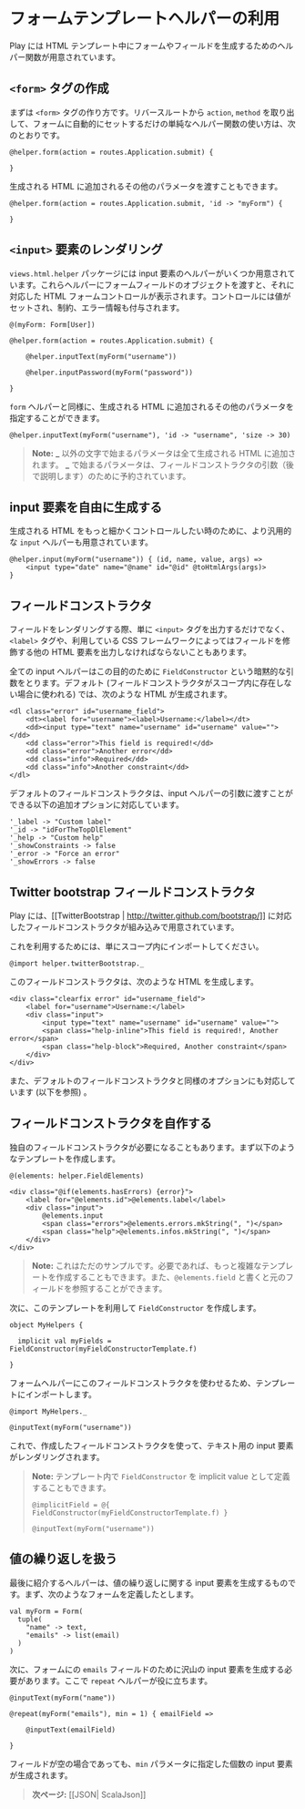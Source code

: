 <!-- translated -->
<!--
# Using the form template helpers
-->
# フォームテンプレートヘルパーの利用

<!--
Play provides several helpers for rendering form fields in HTML templates.
-->
Play には HTML テンプレート中にフォームやフィールドを生成するためのヘルパー関数が用意されています。

<!--
## Create a `<form>` tag
-->
## `<form>` タグの作成
    
<!--
The first thing is to be able to create the `<form>` tag. It is a pretty simple helper that has no more value than automatically setting the `action` and `method` tag parameters according to the reverse route you pass in:
-->
まずは `<form>` タグの作り方です。リバースルートから `action`, `method` を取り出して、フォームに自動的にセットするだけの単純なヘルパー関数の使い方は、次のとおりです。
    
```
@helper.form(action = routes.Application.submit) {
    
}
```

<!--
You can also pass an extra set of parameters that will be added to the generated Html:
-->
生成される HTML に追加されるその他のパラメータを渡すこともできます。

```
@helper.form(action = routes.Application.submit, 'id -> "myForm") {
    
}
```

<!--
## Rendering an `<input>` element
-->
## `<input>` 要素のレンダリング

<!--
You can find several input helpers in the `views.html.helper` package. You feed them with a form field, and they display the corresponding HTML input, setting the value, constraints and errors:
-->
`views.html.helper` パッケージには input 要素のヘルパーがいくつか用意されています。これらヘルパーにフォームフィールドのオブジェクトを渡すと、それに対応した HTML フォームコントロールが表示されます。コントロールには値がセットされ、制約、エラー情報も付与されます。

```
@(myForm: Form[User])

@helper.form(action = routes.Application.submit) {
    
    @helper.inputText(myForm("username"))
    
    @helper.inputPassword(myForm("password"))
    
}
```

<!--
As for the `form` helper, you can specify an extra set of parameters that will be added to the generated Html:
-->
`form` ヘルパーと同様に、生成される HTML に追加されるその他のパラメータを指定することができます。

```
@helper.inputText(myForm("username"), 'id -> "username", 'size -> 30)
```

<!--
> **Note:** All extra parameters will be added to the generated Html, unless they start with the **\_** character. Arguments starting with **\_** are reserved for field constructor arguments (we will see that shortly).
-->
> **Note:** **\_** 以外の文字で始まるパラメータは全て生成される HTML に追加されます。 **\_** で始まるパラメータは、フィールドコンストラクタの引数（後で説明します）のために予約されています。

<!--
## Handling HTML input creation yourself
-->
## input 要素を自由に生成する

<!--
There is also a more generic `input` helper that lets you code the desired HTML result:
-->
生成される HTML をもっと細かくコントロールしたい時のために、より汎用的な `input` ヘルパーも用意されています。

```
@helper.input(myForm("username")) { (id, name, value, args) =>
    <input type="date" name="@name" id="@id" @toHtmlArgs(args)>
} 
```

<!--
## Field constructors
-->
## フィールドコンストラクタ

<!--
A field rendering is not only composed of the `<input>` tag, but it also needs a `<label>` and possibly other tags used by your CSS framework to decorate the field.
-->
フィールドをレンダリングする際、単に `<input>` タグを出力するだけでなく、`<label>` タグや、利用している CSS フレームワークによってはフィールドを修飾する他の HTML 要素を出力しなければならないこともあります。
    
<!--
All input helpers take an implicit `FieldConstructor` that handles this part. The default one (used if there are no other field constructors available in the scope), generates HTML like:
-->
全ての input ヘルパーはこの目的のために `FieldConstructor` という暗黙的な引数をとります。デフォルト (フィールドコンストラクタがスコープ内に存在しない場合に使われる) では、次のような HTML が生成されます。

```
<dl class="error" id="username_field">
    <dt><label for="username"><label>Username:</label></dt>
    <dd><input type="text" name="username" id="username" value=""></dd>
    <dd class="error">This field is required!</dd>
    <dd class="error">Another error</dd>
    <dd class="info">Required</dd>
    <dd class="info">Another constraint</dd>
</dl>
```

<!--
This default field constructor supports additional options you can pass in the input helper arguments:
-->
デフォルトのフィールドコンストラクタは、input ヘルパーの引数に渡すことができる以下の追加オプションに対応しています。

```
'_label -> "Custom label"
'_id -> "idForTheTopDlElement"
'_help -> "Custom help"
'_showConstraints -> false
'_error -> "Force an error"
'_showErrors -> false
```

<!--
## Twitter bootstrap field constructor
-->
## Twitter bootstrap フィールドコンストラクタ

<!--
There is also another built-in field constructor that can be used with [[TwitterBootstrap | http://twitter.github.com/bootstrap/]].
-->
Play には、[[TwitterBootstrap | http://twitter.github.com/bootstrap/]] に対応したフィールドコンストラクタが組み込みで用意されています。

<!--
To use it, just import it in the current scope:
-->
これを利用するためには、単にスコープ内にインポートしてください。

```
@import helper.twitterBootstrap._
```

<!--
It generates Html like:
-->
このフィールドコンストラクタは、次のような HTML を生成します。

```
<div class="clearfix error" id="username_field">
    <label for="username">Username:</label>
    <div class="input">
        <input type="text" name="username" id="username" value="">
        <span class="help-inline">This field is required!, Another error</span>
        <span class="help-block">Required, Another constraint</span> 
    </div>
</div>
```

<!--
It supports the same set of options as the default field constructor (see below).
-->
また、デフォルトのフィールドコンストラクタと同様のオプションにも対応しています (以下を参照) 。

<!--
## Writing your own field constructor
-->
## フィールドコンストラクタを自作する

<!--
Often you will need to write your own field constructor. Start by writing a template like:
-->
独自のフィールドコンストラクタが必要になることもあります。まず以下のようなテンプレートを作成します。

```
@(elements: helper.FieldElements)

<div class="@if(elements.hasErrors) {error}">
    <label for="@elements.id">@elements.label</label>
    <div class="input">
        @elements.input
        <span class="errors">@elements.errors.mkString(", ")</span>
        <span class="help">@elements.infos.mkString(", ")</span> 
    </div>
</div>
```

<!--
> **Note:** This is just a sample. You can make it as complicated as you need. You also have access to the original field using `@elements.field`.
-->
> **Note:** これはただのサンプルです。必要であれば、もっと複雑なテンプレートを作成することもできます。また、`@elements.field` と書くと元のフィールドを参照することができます。

<!--
Now create a `FieldConstructor` using this template function:
-->
次に、このテンプレートを利用して `FieldConstructor` を作成します。

```
object MyHelpers {
    
  implicit val myFields = FieldConstructor(myFieldConstructorTemplate.f)    
    
}
```

<!--
And to make the form helpers use it, just import it in your templates:
-->
フォームヘルパーにこのフィールドコンストラクタを使わせるため、テンプレートにインポートします。

```
@import MyHelpers._

@inputText(myForm("username"))
```

<!--
It will then use your field constructor to render the input text.
-->
これで、作成したフィールドコンストラクタを使って、テキスト用の input 要素がレンダリングされます。

<!--
> **Note:** You can also set an implicit value for your `FieldConstructor` inline in your template this way:
-->
> **Note:** テンプレート内で `FieldConstructor` を implicit value として定義することもできます。
>
> ```
> @implicitField = @{ FieldConstructor(myFieldConstructorTemplate.f) }
>
> @inputText(myForm("username"))
> ```

<!--
## Handling repeated values
-->
## 値の繰り返しを扱う

<!--
The last helper makes it easier to generate inputs for repeated values. Let’s say you have this kind of form definition:
-->
最後に紹介するヘルパーは、値の繰り返しに関する input 要素を生成するものです。まず、次のようなフォームを定義したとします。

```
val myForm = Form(
  tuple(
    "name" -> text,
    "emails" -> list(email)
  )
)
```

<!--
Now you have to generate as many inputs for the `emails` field as the form contains. Just use the `repeat` helper for that:
-->
次に、フォームにの `emails` フィールドのために沢山の input 要素を生成する必要があります。ここで `repeat` ヘルパーが役に立ちます。

```
@inputText(myForm("name"))

@repeat(myForm("emails"), min = 1) { emailField =>
    
    @inputText(emailField)
    
}
```

<!--
The `min` parameter allows you to display a minimum number of fields even if the corresponding form data are empty.
-->
フィールドが空の場合であっても、`min` パラメータに指定した個数の input 要素が生成されます。

<!--
> **Next:** [[Working with JSON| ScalaJson]]
-->
> **次ページ:** [[JSON| ScalaJson]]
